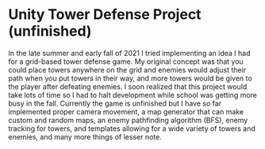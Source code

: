# Unity Tower Defense Project (unfinished)
In the late summer and early fall of 2021 I tried implementing an idea I had for a grid-based tower defense game. My original concept was that you could place towers anywhere on the grid and enemies would adjust their path when you put towers in their way, and more towers would be given to the player after defeating enemies. I soon realized that this project would take lots of time so I had to halt development while school was getting more busy in the fall. Currently the game is unfinished but I have so far implemented proper camera movement, a map generator that can make custom and random maps, an enemy pathfinding algorithm (BFS), enemy tracking for towers, and templates allowing for a wide variety of towers and enemies, and many more things of lesser note. 
